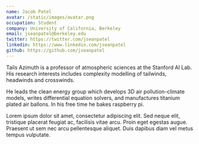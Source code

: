 ```yaml
---
name: Jacob Patel
avatar: /static/images/avatar.png
occupation: Student
company: University of California, Berkeley
email: jseanpatel@berkeley.edu
twitter: https://twitter.com/jseanpatel
linkedin: https://www.linkedin.com/jseanpatel
github: https://github.com/jseanpatel
---
```


Tails Azimuth is a professor of atmospheric sciences at the Stanford AI Lab. His research interests includes complexity modelling of tailwinds, headwinds and crosswinds.

He leads the clean energy group which develops 3D air pollution-climate models, writes differential equation solvers, and manufactures titanium plated air ballons. In his free time he bakes raspberry pi.

Lorem ipsum dolor sit amet, consectetur adipiscing elit. Sed neque elit, tristique placerat feugiat ac, facilisis vitae arcu. Proin eget egestas augue. Praesent ut sem nec arcu pellentesque aliquet. Duis dapibus diam vel metus tempus vulputate.
